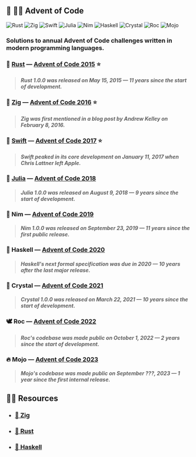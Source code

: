 ## :christmas_tree: :technologist: **Advent of Code**

![Rust](https://img.shields.io/badge/rust-black.svg?style=for-the-badge&logo=rust&logoColor=7C5642)
![Zig](https://img.shields.io/badge/zig-black.svg?style=for-the-badge&logo=zig&logoColor=F6A516)
![Swift](https://img.shields.io/badge/swift-black.svg?style=for-the-badge&logo=swift&logoColor=FE7B35)
![Julia](https://img.shields.io/badge/julia-black.svg?style=for-the-badge&logo=julia&logoColor=A270BA)
![Nim](https://img.shields.io/badge/nim-black.svg?style=for-the-badge&logo=nim&logoColor=F2D401)
![Haskell](https://img.shields.io/badge/haskell-black.svg?style=for-the-badge&logo=haskell&logoColor=5E5086)
![Crystal](https://img.shields.io/badge/crystal-black.svg?style=for-the-badge&logo=crystal&logoColor=FFFFFF)
![Roc](https://img.shields.io/badge/roc-black.svg?style=for-the-badge&logo=fluentd&logoColor=9C7BEA)
![Mojo](https://img.shields.io/badge/mojo-black.svg?style=for-the-badge&logo=fireship&logoColor=FF6522)

### Solutions to annual Advent of Code challenges written in modern programming languages.

### :crab: [Rust](2015-Rust) — [Advent of Code 2015](https://adventofcode.com/2015) :star:

> #### _Rust 1.0.0 was released on May 15, 2015 — 11 years since the start of development._

### :lizard: [Zig](2016-Zig) — [Advent of Code 2016](https://adventofcode.com/2016) :star:

> #### _Zig was first mentioned in a blog post by Andrew Kelley on February 8, 2016._

### :eagle: [Swift](2017-Swift) — [Advent of Code 2017](https://adventofcode.com/2017) :star:

> #### _Swift peaked in its core development on January 11, 2017 when Chris Lattner left Apple._

### :juggling_person: [Julia](2018-Julia) — [Advent of Code 2018](https://adventofcode.com/2018)

> #### _Julia 1.0.0 was released on August 9, 2018 — 9 years since the start of development._

### :crown: Nim — [Advent of Code 2019](https://adventofcode.com/2019)

> #### _Nim 1.0.0 was released on September 23, 2019 — 11 years since the first public release._

### :crystal_ball: Haskell — [Advent of Code 2020](https://adventofcode.com/2020)

> #### _Haskell's next formal specification was due in 2020 — 10 years after the last major release._

### :white_square_button: Crystal — [Advent of Code 2021](https://adventofcode.com/2021)

> #### _Crystal 1.0.0 was released on March 22, 2021 — 10 years since the start of development._

### :dove: Roc — [Advent of Code 2022](https://adventofcode.com/2022)

> #### _Roc's codebase was made public on October 1, 2022 — 2 years since the start of development._

### :fire: Mojo — [Advent of Code 2023](https://adventofcode.com/2023)

> #### _Mojo's codebase was made public on September ???, 2023 — 1 year since the first internal release._

## :teacher: Resources

- ### [:lizard: Zig](https://github.com/tensorush/Awesome-Langs-Learning/tree/main#lizard-zig)

- ### [:crab: Rust](https://github.com/tensorush/Awesome-Langs-Learning/tree/main#crab-rust)

- ### [:crystal_ball: Haskell](https://github.com/tensorush/Awesome-Langs-Learning/tree/main#crystal_ball-haskell)
